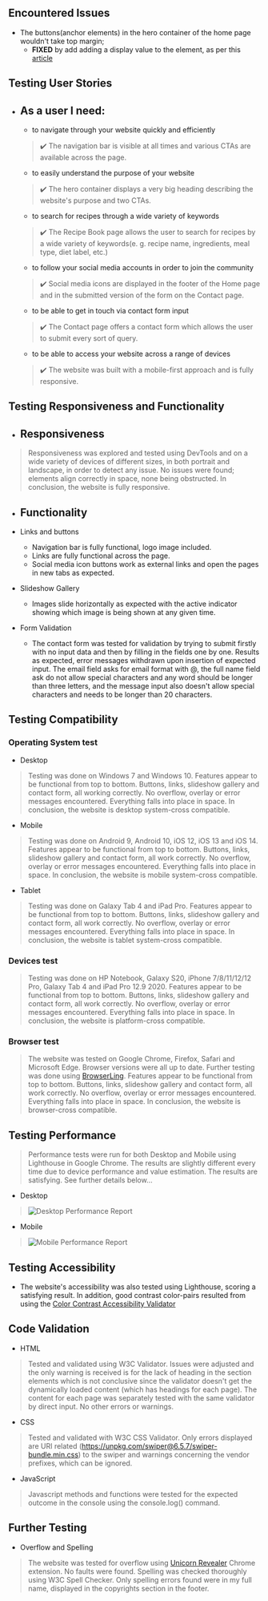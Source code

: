 ## Encountered Issues
- The buttons(anchor elements) in the hero container of the home page wouldn't take top margin;
    - **FIXED** by add adding a display value to the element, as per this [article](https://css-tricks.com/forums/topic/anchor-tag-not-registering-margin-top/)

## Testing User Stories
- ## As a user I need:
    - to navigate through your website quickly and efficiently
    >:heavy_check_mark: The navigation bar is visible at all times and various CTAs are available across the page.
    - to easily understand the purpose of your website
    >:heavy_check_mark: The hero container displays a very big heading describing the website's purpose and two CTAs.
    - to search for recipes through a wide variety of keywords
    >:heavy_check_mark: The Recipe Book page allows the user to search for recipes by a wide variety of keywords(e. g. recipe name, ingredients, meal type, diet label, etc.)
    - to follow your social media accounts in order to join the community
    >:heavy_check_mark: Social media icons are displayed in the footer of the Home page and in the submitted version of the form on the Contact page.
    - to be able to get in touch via contact form input
    >:heavy_check_mark: The Contact page offers a contact form which allows the user to submit every sort of query.
    - to be able to access your website across a range of devices
    >:heavy_check_mark: The website was built with a mobile-first approach and is fully responsive.

## Testing Responsiveness and Functionality

- ## Responsiveness

> Responsiveness was explored and tested using DevTools and on a wide variety of devices of different sizes, in both portrait and landscape, in order to detect any issue. No issues were found; elements align correctly in space, none being obstructed. In conclusion, the website is fully responsive.

- ## Functionality

- Links and buttons
    - Navigation bar is fully functional, logo image included.
    - Links are fully functional across the page.
    - Social media icon buttons work as external links and open the pages in new tabs as expected.

- Slideshow Gallery
    - Images slide horizontally as expected with the active indicator showing which image is being shown at any given time.

- Form Validation
    - The contact form was tested for validation by trying to submit firstly with no input data and then by filling in the fields one by one. Results as expected, error messages withdrawn upon insertion of expected input. The email field asks for email format with @, the full name field ask do not allow special characters and any word should be longer than three letters, and the message input also doesn't allow special characters and needs to be longer than 20 characters.

## Testing Compatibility
 
### Operating System test
- Desktop
> Testing was done on Windows 7 and Windows 10. Features appear to be functional from top to bottom. Buttons, links, slideshow gallery and contact form, all working correctly. No overflow, overlay or error messages encountered. Everything falls into place in space. In conclusion, the website is desktop system-cross compatible.

- Mobile
> Testing was done on Android 9, Android 10, iOS 12, iOS 13 and iOS 14. Features appear to be functional from top to bottom. Buttons, links, slideshow gallery and contact form, all work correctly. No overflow, overlay or error messages encountered. Everything falls into place in space. In conclusion, the website is mobile system-cross compatible.

- Tablet
> Testing was done on Galaxy Tab 4 and iPad Pro. Features appear to be functional from top to bottom. Buttons, links, slideshow gallery and contact form, all work correctly. No overflow, overlay or error messages encountered. Everything falls into place in space. In conclusion, the website is tablet system-cross compatible.

### Devices test

 > Testing was done on HP Notebook, Galaxy S20, iPhone 7/8/11/12/12 Pro, Galaxy Tab 4 and iPad Pro 12.9 2020. Features appear to be functional from top to bottom. Buttons, links, slideshow gallery and contact form, all work correctly. No overflow, overlay or error messages encountered. Everything falls into place in space. In conclusion, the website is platform-cross compatible.

 ### Browser test

 > The website was tested on Google Chrome, Firefox, Safari and Microsoft Edge. Browser versions were all up to date. Further testing was done using [BrowserLing](https://www.browserling.com/). Features appear to be functional from top to bottom. Buttons, links, slideshow gallery and contact form, all work correctly. No overflow, overlay or error messages encountered. Everything falls into place in space. In conclusion, the website is browser-cross compatible.

## Testing Performance
 > Performance tests were run for both Desktop and Mobile using Lighthouse in Google Chrome. The results are slightly different every time due to device performance and value estimation. The results are satisfying. See further details below...

- Desktop
> ![Desktop Performance Report](https://github.com/alexandruvalentin/Spice-Check/blob/master/readme-images/lighthouse-desktop.jpg)

- Mobile
> ![Mobile Performance Report](https://github.com/alexandruvalentin/Spice-Check/blob/master/readme-images/lighthouse-mobile.jpg)

## Testing Accessibility

- The website's accessibility was also tested using Lighthouse, scoring a satisfying result. In addition, good contrast color-pairs resulted from using the [Color Contrast Accessibility Validator](https://color.a11y.com/Contrast/)

## Code Validation

 - HTML
> Tested and validated using W3C Validator. Issues were adjusted and the only warning is received is for the lack of heading in the section elements which is not conclusive since the validator doesn't get the dynamically loaded content (which has headings for each page). The content for each page was separately tested with the same validator by direct input. No other errors or warnings.

 - CSS
> Tested and validated with W3C CSS Validator. Only errors displayed are URI related (https://unpkg.com/swiper@6.5.7/swiper-bundle.min.css) to the swiper and warnings concerning the vendor prefixes, which can be ignored.

 - JavaScript
> Javascript methods and functions were tested for the expected outcome in the console using the console.log() command.

## Further Testing

 - Overflow and Spelling
> The website was tested for overflow using [Unicorn Revealer](https://chrome.google.com/webstore/detail/unicorn-revealer/lmlkphhdlngaicolpmaakfmhplagoaln?hl=en-GB) Chrome extension. No faults were found. Spelling was checked thoroughly using W3C Spell Checker. Only spelling errors found were in my full name, displayed in the copyrights section in the footer.





